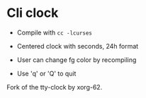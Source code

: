 # Cli clock

- Compile with `cc -lcurses`

- Centered clock with seconds, 24h format

- User can change fg color by recompiling

- Use 'q' or 'Q' to quit

Fork of the tty-clock by xorg-62.
